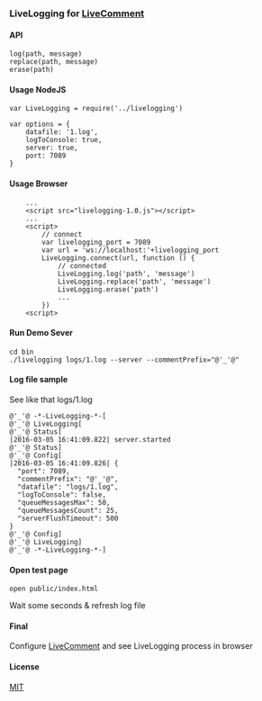 ### LiveLogging for [LiveComment](https://github.com/d08ble/livecomment)

#### API

```
log(path, message)
replace(path, message)
erase(path)
```

#### Usage NodeJS

```
var LiveLogging = require('../livelogging')

var options = {
    datafile: '1.log',
    logToConsole: true,
    server: true,
    port: 7089
}

```

#### Usage Browser

```
    ...
    <script src="livelogging-1.0.js"></script>
    ...
    <script>
        // connect
        var livelogging_port = 7089
        var url = 'ws://localhost:'+livelogging_port
        LiveLogging.connect(url, function () {
            // connected
            LiveLogging.log('path', 'message')
            LiveLogging.replace('path', 'message')
            LiveLogging.erase('path')
            ...
        })
    <script>
```

#### Run Demo Sever

```
cd bin
./livelogging logs/1.log --server --commentPrefix="@'_'@"
```

#### Log file sample
See like that logs/1.log
```
@'_'@ -*-LiveLogging-*-[
@'_'@ LiveLogging[
@'_'@ Status[
|2016-03-05 16:41:09.822| server.started
@'_'@ Status]
@'_'@ Config[
|2016-03-05 16:41:09.826| {
  "port": 7089,
  "commentPrefix": "@'_'@",
  "datafile": "logs/1.log",
  "logToConsole": false,
  "queueMessagesMax": 50,
  "queueMessagesCount": 25,
  "serverFlushTimeout": 500
}
@'_'@ Config]
@'_'@ LiveLogging]
@'_'@ -*-LiveLogging-*-]
```

#### Open test page
```
open public/index.html
```
Wait some seconds & refresh log file

#### Final

Configure [LiveComment](https://github.com/d08ble/livecomment) and see LiveLogging process in browser

#### License

[MIT](https://github.com/d08ble/livelogging/blob/master/LICENSE)
